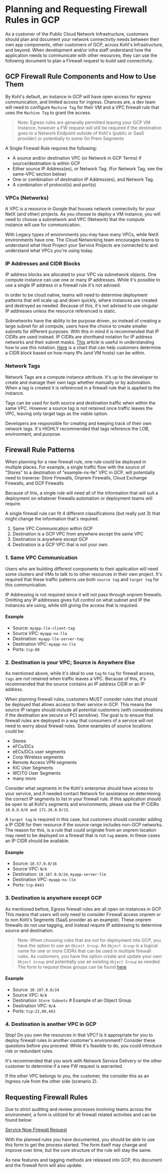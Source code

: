 # Planning and Requesting Firewall Rules in GCP

As a customer of the Public Cloud Network Infrastructure, customers should plan and document your network connectivity needs between their own app components, other customers of GCP, across Kohl's Infrastructure, and beyond.  When development and/or infra staff understand how the application needs to communicate with other resources, they can use the following document to plan a Firewall request to build said connectivity.

## GCP Firewall Rule Components and How to Use Them

By Kohl's default, an instance in GCP will have open access for egress communication, and limited access for ingress.  Chances are, a dev team will need to configure `Machine Tag` for their VM and a VPC firewall rule that uses the `Machine Tag` to grant the access.  

> Note: Egress rules are generally permitted leaving your GCP VM Instance, however a FW request will still be required if the destination goes to a Network Endpoint outside of Kohl's (public or SaaS provider) or potentially to some On Prem Segments
> 
A Single Firewall Rule requires the following:

- A source and/or destination VPC (or Network in GCP Terms) if source/destination is within GCP
- Either source IP Address(es), or Network Tag.  (For Network Tag, see the same-VPC section below)
- One or combination of destination IP Address(es), and Network Tag. 
- A combination of protocol(s) and port(s)

### VPCs (Networks)

A VPC is a resource in Google that houses network connectivity for your NetX (and other) projects. As you choose to deploy a VM instance, you will need to choose a subnetwork and VPC (Network) that the compute instance will use for communication. 

With Legacy types of environments you may have many VPCs, while NetX environments have one.  The Cloud Networking team encourages teams to understand what Host Project your Service Projects are connected to and understand what VPCs you're using today.

### IP Addresses and CIDR Blocks

IP address blocks are allocated to your VPC via subnetwork objects.  One compute instance can use one or many IP addresses.  While it's possible to use a single IP address in a firewall rule it's not advised.

In order to be cloud native, teams will need to determine deployment patterns that will scale up and down quickly, where instances are created and destroyed as needed.  Because of this, it's not advised to use singular IP addresses unless the resource referenced is static.

Subnetworks have the ability to be purpose driven, so instead of creating a large subnet for all compute, users have the choice to create smaller subnets for different purposes.  With this in mind it is recommended that IP CIDRs are used instead.  IP CIDRs are shorthand notation for IP address networks and their subnet masks.  [This](https://www.keycdn.com/support/what-is-cidr#how-does-cidr-work) article is useful in understanding how to use this notation.  [Here](https://gitlab.com/kohls/infra/platform_enablement/cloud-config/gcp-config/-/blob/main/docs/Network/CIDR_Prefix_Table.md) is a chart that can help customers determine a CIDR block based on how many IPs (and VM hosts) can be within.

### Network Tags

Network Tags are a compute instance attribute.  It's up to the developer to create and manage their own tags whether manually or by automation.  When a tag is created it is referenced in a firewall rule that is applied to the instance.  

Tags can be used for both source and destination traffic when within the same VPC.  However a source tag is not retained once traffic leaves the VPC, leaving only target tags as the viable option.

Developers are responsible for creating and keeping track of their own network tags.  It's HIGHLY recommended that tags reference the LOB, environment, and purpose.

## Firewall Rule Patterns

When planning for a new firewall rule, one rule could be deployed in multiple places.  For example, a single traffic flow with the source of "Stores" to a destination of "example-nx-lle" VPC in GCP, will potentially need to traverse: Store Firewalls, Onprem Firewalls, Cloud Exchange Firewalls, and GCP Firewalls

Because of this, a single rule will need all of the information that will suit a deployment on whatever firewalls automation or deployment teams will require.

A single firewall rule can fit 4 different classifications (but really just 3) that might change the information that's required.

1. Same VPC Communication within GCP
2. Destination is a GCP VPC from anywhere except the same VPC
3. Destination is anywhere except GCP
4. Destination is a GCP VPC that is not your own.

### 1. Same VPC Communication

Users who are building different components to their application will need some clusters and VMs to talk to to other resources in their own project.  It's required that these traffic patterns use both `source tag` and `target tag` for this communication.

IP Addressing is not required since it will not pass through onprem firewalls.  Omitting any IP addresses gives full control on what subnet and IP the instances are using, while still giving the access that is required. 

#### Example

  - Source: `myapp-lle-client-tag`
  - Source VPC: `myapp-nx-lle`
  - Destination: `myapp-lle-server-tag`
  - Destination VPC: `myapp-nx-lle`
  - Ports: `tcp:80`

### 2. Destination is your VPC; Source is Anywhere Else

As mentioned above, while it's ideal to use `tag` to `tag` for firewall access, `tags` are not retained when traffic leaves a VPC.  Because of this, it's recommended that the source contains an IP address CIDR or an IP address.  

When planning firewall rules, customers MUST consider rules that should be deployed that allows access to their service in GCP.  This means the source IP ranges should include all potential customers (with considerations if the destination are secure or PCI sensitive).  The goal is to ensure that firewall rules are deployed in a way that consumers of a service will not need to worry about firewall rules.  Some examples of source locations could be:
- Stores
- eFCs/DCs
- eECs/DCs user segments
- Corp Wireless segments
- Remote Access VPN segments
- KIC User Segments
- WCITO User Segments
- many more

Consider what segments in the Kohl's enterprise should have access to your service, and if needed contact Network for assistance on determining the correct IP segments to list in your firewall rule.  If this application should be open to all Kohl's segments and environments, please use the IP CIDRs `10.0.0.0/8 and 172.26.0.0/15`.  

A `target tag` is required in this case, but customers should consider adding a IP CIDR for their resource if the source range includes non-GCP networks.  The reason for this, is a rule that could originate from an onprem location may need to be deployed on a firewall that is not `tag` aware.  In these cases an IP CIDR should be available.  

#### Example

- Source: `10.57.0.0/16`
- Source VPC: `N/A`
- Destination: `10.187.0.0/24`, `myapp-server-lle`
- Destination VPC: `myapp-nx-lle`
- Ports: `tcp:8443`

### 3. Destination is anywhere except GCP

As mentioned before, Egress firewall rules are all open on instances in GCP.  This means that users will only need to consider Firewall access onprem or to non Kohl's Segments (SaaS provider as an example).  These onprem firewalls do not use tagging, and instead require IP addressing to determine source and destination.  

> Note: When choosing rules that are not for deployment into GCP, you have the option to use an `Object Group`.  An `Object Group` is a logical name for one or more CIDRs that can be used in multiple firewall rules.  As customers, you have the option create and update your own `Object Group` and potentially use an existing `Object Group` as needed. The form to request these groups can be found [here](https://kohls.service-now.com/nav_to.do?uri=%2Fcom.glideapp.servicecatalog_cat_item_view.do%3Fv%3D1%26sysparm_id%3Dec1f723cdb1d8c5080c3ec51ca9619fe%26sysparm_link_parent%3D5e0dd8c02b190100ca80b14d59da1561%26sysparm_catalog%3De0d08b13c3330100c8b837659bba8fb4%26sysparm_catalog_view%3Dcatalog_default%26sysparm_view%3Dcatalog_default)

#### Example

- Source: `10.187.0.0/24`
- Source VPC: `N/A`
- Destination: `Store Subnets` # Example of an Object Group
- Destination VPC: `N/A`
- Ports: `tcp:22,80,443`

### 4. Destination is another VPC in GCP

Stop!  Do you own the resources in that VPC?  Is it appropriate for you to deploy firewall rules in another customer's environment?  Consider these questions before you proceed.  While it's feasible to do, you could introduce risk or redundant rules.  

It's recommended that you work with Network Service Delivery or the other customer to determine if a new FW request is warranted.  

If the other VPC belongs to you, the customer, the consider this as an Ingress rule from the other side (scenario 2).

## Requesting Firewall Rules

Due to strict auditing and review processes involving teams across the environment, a form is utilized for all firewall related activities and can be found below:

[Service Now Firewall Request](https://kohls.service-now.com/nav_to.do?uri=%2Fcom.glideapp.servicecatalog_cat_item_view.do%3Fv%3D1%26sysparm_id%3D60c03d6fd5a16d008555ecdaf8f2ed65%26sysparm_link_parent%3D5e0dd8c02b190100ca80b14d59da1561%26sysparm_catalog%3De0d08b13c3330100c8b837659bba8fb4)

With the planned rules you have documented, you should be able to use this form to get the process started.  The form itself may change and improve over time, but the core structure of the rule will stay the same.

As new features and tagging methods are released into GCP, this document and the firewall form will also update.  